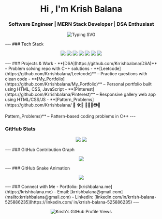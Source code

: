   <h1 align="center">Hi , I'm Krish Balana</h1>
<h3 align="center">Software Engineer | MERN Stack Developer | DSA Enthusiast</h3>
<p align="center">
<img src="https://readme-typing-svg.herokuapp.com? font=Fira+Code&weight=500&size=24&pause=1000&color=F77F00&center=tr ue&vCenter=true&width=500&lines=Full- Stack+Web+Developer;MERN+Stack+Engineer;Open+Source+Contributor;DSA +Lover;React+%7C+Node+%7C+MongoDB;Code.+Build.+Repeat." alt="Typing SVG" />
</p>
---
### Tech Stack
<p align="center">
<img src="https://img.shields.io/badge/C++-00599C?style=for-the- badge&logo=cplusplus&logoColor=white"/>
<img src="https://img.shields.io/badge/JavaScript-F7DF1E?style=for-the- badge&logo=javascript&logoColor=black"/>
<img src="https://img.shields.io/badge/React.js-61DAFB?style=for-the- badge&logo=react&logoColor=black"/>
<img src="https://img.shields.io/badge/Node.js-339933?style=for-the- badge&logo=nodedotjs&logoColor=white"/>
<img src="https://img.shields.io/badge/Express.js-000000?style=for-the- badge&logo=express&logoColor=white"/>
<img src="https://img.shields.io/badge/MongoDB-47A248?style=for-the- badge&logo=mongodb&logoColor=white"/>
<img src="https://img.shields.io/badge/DSA-E34F26?style=for-the- badge&logo=leetcode&logoColor=white"/>
</p>
---
### Projects & Work
- **[DSA](https://github.com/Krrishbalana/DSA)** – Problem solving repo with C++ solutions
- **[Leetcode](https://github.com/Krrishbalana/Leetcode)** – Practice questions with clean code
- **[My_Portfolio](https://github.com/Krrishbalana/My_Portfolio)** – Personal portfolio built using HTML, CSS, JavaScript
- **[Pinterest](https://github.com/Krrishbalana/Pinterest)** – Responsive gallery web app using HTML/CSS/JS
- **[Pattern_Problems](https://github.com/Krrishbalana/
👋 🛠🚀 🧠📘🧩📷🌐
                           
 Pattern_Problems)** – Pattern-based coding problems in C++ ---
###   GitHub Stats
<p align="center">
<img src="https://github-readme-stats.vercel.app/api? username=Krrishbalana&show_icons=true&theme=tokyonight" /> <img src="https://github-readme-stats.vercel.app/api/top-langs/? username=Krrishbalana&layout=compact&theme=radical" /> </p>
---
###   GitHub Contribution Graph
<p align="center">
<img src="https://github-readme-activity-graph.vercel.app/graph? username=Krrishbalana&theme=dracula" />
</p>
---
###   GitHub Snake Animation
<p align="center">
<img src="https://github.com/Krrishbalana/Krrishbalana/blob/output/github- contribution-grid-snake.svg" />
</p>
---
### Connect with Me
- Portfolio: [krishbalana.me](https://krishbalana.me)
- Email: [krrishbalana@gmail.com](mailto:krrishbalana@gmail.com)
- LinkedIn: [linkedin.com/in/krrish-balana-525886235](https://linkedin.com/ in/krrish-balana-525886235)
---
<p align="center">
<img src="https://komarev.com/ghpvc/? username=Krrishbalana&label=Profile%20views&color=0e75b6&style=flat" alt="Krish's GitHub Profile Views" />
</p>
                
 
